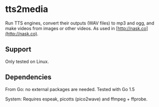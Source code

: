 # tts2media

Run TTS engines, convert their outputs (WAV files) to mp3 and ogg, and make videos from images or other videos.
As used in [http://nask.co](http://nask.co).

Support
-------------
Only tested on Linux.

Dependencies
-------------
From Go: no external packages are needed. Tested with Go 1.5

System: Requires espeak, picotts (pico2wave) and ffmpeg + ffprobe.
